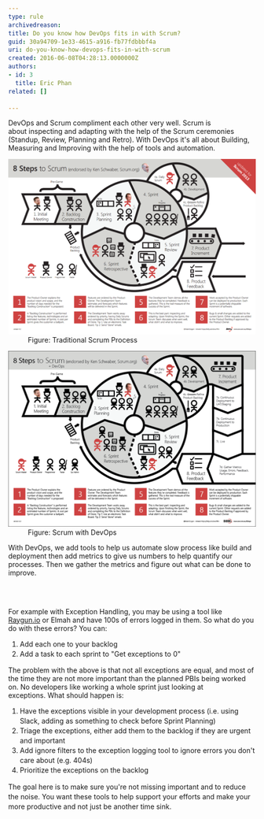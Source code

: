 ```yaml
---
type: rule
archivedreason: 
title: Do you know how DevOps fits in with Scrum?
guid: 30a94709-1e33-4615-a916-fb77fdbbbf4a
uri: do-you-know-how-devops-fits-in-with-scrum
created: 2016-06-08T04:28:13.0000000Z
authors:
- id: 3
  title: Eric Phan
related: []

---
```



DevOps and Scrum compliment each other very well. Scrum is about inspecting and adapting with the help of the Scrum ceremonies (Standup, Review, Planning and Retro). With DevOps it's all about Building, Measuring and Improving with the help of tools and automation. <dl class="image"><dt><img src="2016-06-08_14-33-24.png" alt="2016-06-08_14-33-24.png" style="width:800px;" /></dt><dd>Figure: Traditional Scrum Process</dd></dl><dl class="goodImage"><dt><img src="2016-06-08_14-30-33.png" alt="2016-06-08_14-30-33.png" style="width:800px;" /> </dt><dd>Figure: Scrum with DevOps </dd></dl><p>With DevOps, we add tools to help us automate slow process like build and deployment then add metrics to give us numbers to help quantify our processes. Then we gather the metrics and figure out what can be done to improve. <br></p>
<br><excerpt class='endintro'></excerpt><br>
<p class="ssw15-rteElement-P">​​For example with Exception Handling, you may be using a tool like <a href="/_layouts/15/FIXUPREDIRECT.ASPX?WebId=3dfc0e07-e23a-4cbb-aac2-e778b71166a2&TermSetId=07da3ddf-0924-4cd2-a6d4-a4809ae20160&TermId=0523c65b-2fe6-4e7b-a232-0fc3c9440447">Raygun.io​</a> or Elmah and have 100s of errors logged in them. So what do you do with these errors? You can:<br></p><ol><li><span style="line-height:20px;">Add each one to your backlog</span><br></li><li><span style="line-height:20px;">Add a task to each sprint to "Get exceptions to 0"</span><span style="line-height:20px;">​​​</span></li></ol><p></p><p class="ssw15-rteElement-P">The problem with the above is that not all exceptions are equal, and most of the time they are not more important than the planned PBIs being worked on. No developers like working a whole sprint just looking at exceptions. What should happen is:</p><ol><li><span style="line-height:20px;">Have the exceptions visible in your development process</span><span style="line-height:20px;"> (i.e. using Slack, adding as something to check before Sprint Planning)</span><br></li><li><span style="line-height:20px;">Triage the exceptions</span><span style="line-height:20px;">, either add them to the backlog if they are urgent and important</span><br></li><li><span style="line-height:20px;">Add ignore filters to the exception logging tool to ignore errors you don't care about (e.g. 404s)</span><br></li><li><span style="line-height:20px;">Prioritize the exceptions on the backlog</span></li></ol><p><span style="line-height:20px;">​The goal here is to make sure you're not missing important and to reduce the noise. You want these tools to help support your efforts and make your more productive and not just be another time sink.</span></p>


